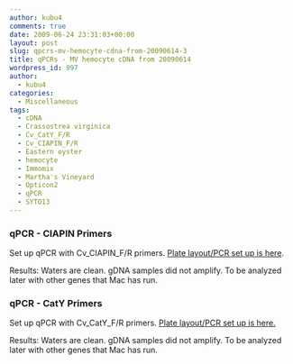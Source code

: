 ```yaml
---
author: kubu4
comments: true
date: 2009-06-24 23:31:03+00:00
layout: post
slug: qpcrs-mv-hemocyte-cdna-from-20090614-3
title: qPCRs - MV hemocyte cDNA from 20090614
wordpress_id: 997
author:
  - kubu4
categories:
  - Miscellaneous
tags:
  - cDNA
  - Crassostrea virginica
  - Cv_CatY_F/R
  - Cv_CIAPIN_F/R
  - Eastern oyster
  - hemocyte
  - Immomix
  - Martha's Vineyard
  - Opticon2
  - qPCR
  - SYTO13
---
```


### qPCR - CIAPIN Primers



Set up qPCR with Cv_CIAPIN_F/R primers. [Plate layout/PCR set up is here](https://eagle.fish.washington.edu/Arabidopsis/Notebook%20Workup%20Files/20090624-02.jpg).

Results: Waters are clean. gDNA samples did not amplify. To be analyzed later with other genes that Mac has run.





### qPCR - CatY Primers



Set up qPCR with Cv_CatY_F/R primers. [Plate layout/PCR set up is here.](https://eagle.fish.washington.edu/Arabidopsis/Notebook%20Workup%20Files/20090624-01.jpg)

Results: Waters are clean. gDNA samples did not amplify. To be analyzed later with other genes that Mac has run.
